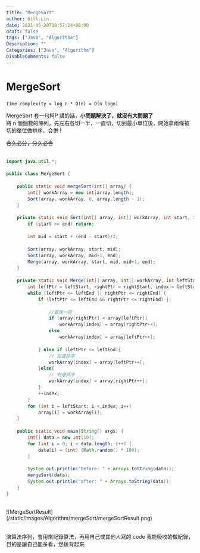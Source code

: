 ```yaml
---
title: "MergeSort"
author: Bill.Lin
date: 2021-06-28T19:57:24+08:00
draft: false
tags: ["Java", "Algorithm"]
Description: ""
Categories: ["Java", "Algorithm"]
DisableComments: false
---
```


# MergeSort

``Time complexity = log n * O(n) = O(n logn)``

MergeSort 套一句柯P 講的話，**小問題解決了，就沒有大問題了**<br>
將 n 個個數的陣列，先左右各切一半，一直切，切到最小單位後，開始拿兩條被切的單位做排序、合併 ! <br>

~~合久必分，分久必合~~ <br>

```java

import java.util.*;

public class MergeSort {

    public static void mergeSort(int[] array) {
        int[] workArray = new int[array.length];
        Sort(array, workArray, 0, array.length - 1);
    }

    private static void Sort(int[] array, int[] workArray, int start, int end) {
        if (start >= end) return;
			
		int mid = start + (end - start)/2;

        Sort(array, workArray, start, mid);
        Sort(array, workArray, mid+1, end);
        Merge(array, workArray, start, mid, mid+1, end);
    }

    private static void Merge(int[] array, int[] workArray, int leftStart, int leftEnd, int rightStart, int rightEnd) {
        int leftPtr = leftStart, rightPtr = rightStart, index = leftStart;
        while (leftPtr <= leftEnd || rightPtr <= rightEnd) {
            if (leftPtr <= leftEnd && rightPtr <= rightEnd) {
				
				//最後一排
                if (array[rightPtr] < array[leftPtr])
                    workArray[index] = array[rightPtr++];
                else
                    workArray[index] = array[leftPtr++];
				
            } else if (leftPtr <= leftEnd){
				// 左邊排序
				workArray[index] = array[leftPtr++];
			}else{
				// 右邊排序
				workArray[index] = array[rightPtr++];
			}   
            ++index;
        }
        for (int i = leftStart; i < index; i++)
            array[i] = workArray[i];
    }

    public static void main(String[] args) {
        int[] data = new int[10];
        for (int i = 0; i < data.length; i++) {
            data[i] = (int) (Math.random() * 100);
        }

        System.out.println("before: " + Arrays.toString(data));
        mergeSort(data);
        System.out.println("after: " + Arrays.toString(data));
    }
}

```

<br>
![MergeSortResult](/static/images/Algorithm/mergeSort/mergeSortResult.png)
<br>
<br>

演算法序列，會用來記錄算法，再用自己或其他人寫的 code 我能吸收的做紀錄，目的是讓自己能多看，然後背起來

